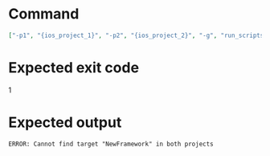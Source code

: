 # Command
```json
["-p1", "{ios_project_1}", "-p2", "{ios_project_2}", "-g", "run_scripts", "-t", "NewFramework", "-f", "json"]
```

# Expected exit code
1

# Expected output
```
ERROR: Cannot find target "NewFramework" in both projects

```
